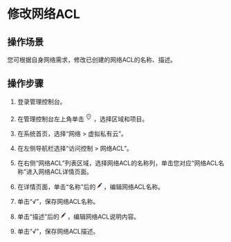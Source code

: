 # 修改网络ACL<a name="vpc_acl_0010"></a>

## 操作场景<a name="section66699152161428"></a>

您可根据自身网络需求，修改已创建的网络ACL的名称、描述。

## 操作步骤<a name="section25103352161542"></a>

1.  登录管理控制台。


1.  在管理控制台左上角单击![](figures/icon-region.png)，选择区域和项目。
2.  在系统首页，选择“网络 \> 虚拟私有云”。
3.  在左侧导航栏选择“访问控制 \> 网络ACL”。
4.  在右侧“网络ACL”列表区域，选择网络ACL的名称列，单击您对应“网络ACL名称”进入网络ACL详情页面。
5.  在详情页面，单击“名称”后的![](figures/icon-edit.png)，编辑网络ACL名称。
6.  单击“√”，保存网络ACL名称。
7.  单击“描述”后的![](figures/icon-edit.png)，编辑网络ACL说明内容。
8.  单击“√”，保存网络ACL描述。

